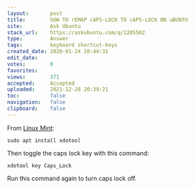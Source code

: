 ```yaml
---
layout:       post
title:        hOW TO rEMAP cAPS-LOCK TO cAPS-LOCK ON uBUNTU
site:         Ask Ubuntu
stack_url:    https://askubuntu.com/q/1205502
type:         Answer
tags:         keyboard shortcut-keys
created_date: 2020-01-24 20:44:31
edit_date:    
votes:        0
favorites:    
views:        371
accepted:     Accepted
uploaded:     2021-12-28 20:39:21
toc:          false
navigation:   false
clipboard:    false
---
```


From [Linux Mint][1]:

``` 
sudo apt install xdotool

```

Then toggle the caps lock key with this command:

``` 
xdotool key Caps_Lock

```

Run this command again to turn caps lock off.


  [1]: https://securitronlinux.com/bejiitaswrath/how-to-toggle-the-caps-lock-key-with-the-command-line-in-linux-mint/
